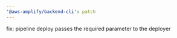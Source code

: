 ```yaml
---
'@aws-amplify/backend-cli': patch
---
```


fix: pipeline deploy passes the required parameter to the deployer

